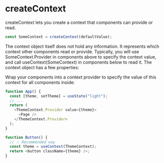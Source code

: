 # createContext

createContext lets you create a context that components can provide or read.

```js
const SomeContext = createContext(defaultValue);
```

The context object itself does not hold any information. It represents which context other components read or provide. Typically, you will use SomeContext.Provider in components above to specify the context value, and call useContext(SomeContext) in components below to read it. The context object has a few properties:

Wrap your components into a context provider to specify the value of this context for all components inside:

```js
function App() {
  const [theme, setTheme] = useState("light");
  // ...
  return (
    <ThemeContext.Provider value={theme}>
      <Page />
    </ThemeContext.Provider>
  );
}
```

```js
function Button() {
  // ✅ Recommended way
  const theme = useContext(ThemeContext);
  return <button className={theme} />;
}
```

